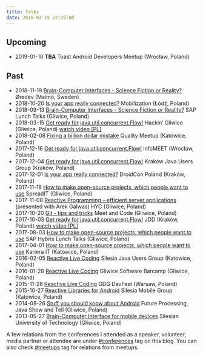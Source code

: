 ```yaml
---
title: Talks
date: 2018-03-15 22:28:00
---
```


## Upcoming

*   2019-01-10 **TBA** Toast Android Developers Meetup (Wrocław, Poland)

## Past

*   2018-11-19 [Brain-Computer Interfaces - Science Fiction or Reality?](https://speakerdeck.com/pwittchen/brain-computer-interfaces-science-fiction-or-reality) Øredev (Malmö, Sweden)
*   2018-10-20 [Is your app really connected?](https://speakerdeck.com/pwittchen/is-your-app-really-connected-1) Mobilization (Łódź, Poland)
*   2018-09-13 [Brain-Computer Interfaces - Science Fiction or Reality?](https://speakerdeck.com/pwittchen/brain-computer-interfaces-science-fiction-or-reality) SAP Lunch Talks (Gliwice, Poland)
*   2018-03-15 [Get ready for java.util.concurrent.Flow!](https://speakerdeck.com/pwittchen/get-ready-for-java-dot-util-dot-concurrent-dot-flow) Hackin’ Gliwice (Gliwice, Poland) [watch video [PL]](https://www.youtube.com/watch?v=D546dLLFsPg)
*   2018-02-08 [Fixing a billion dollar mistake](https://speakerdeck.com/pwittchen/fixing-a-billion-dollar-mistake) Quality Meetup (Katowice, Poland)
*   2017-12-16 [Get ready for java.util.concurrent.Flow!](https://speakerdeck.com/pwittchen/get-ready-for-java-dot-util-dot-concurrent-dot-flow) infoMEET (Wrocław, Poland)
*   2017-12-04 [Get ready for java.util.concurrent.Flow!](https://speakerdeck.com/pwittchen/get-ready-for-java-dot-util-dot-concurrent-dot-flow) Kraków Java Users Group (Kraków, Poland)
*   2017-12-01 [Is your app really connected?](https://speakerdeck.com/pwittchen/is-your-app-really-connected-1) DroidCon Poland (Kraków, Poland)
*   2017-11-18 [How to make open-source projects, which people want to use](https://speakerdeck.com/pwittchen/how-to-make-open-source-projects-which-people-want-to-use) SpreadIT (Gliwice, Poland)
*   2017-11-08 [Reactive Programming – efficient server applications](https://speakerdeck.com/pwittchen/reactive-programming-efficient-server-applications) (presented with Arek Galwas) HYC (Gliwice, Poland)
*   2017-10-20 [Git - tips and tricks](https://speakerdeck.com/pwittchen/git-tips-and-tricks) Meet and Code (Gliwice, Poland)
*   2017-10-03 [Get ready for java.util.concurrent.Flow!](https://speakerdeck.com/pwittchen/get-ready-for-java-dot-util-dot-concurrent-dot-flow) JDD (Kraków, Poland) [watch video [PL]](https://www.youtube.com/watch?v=dO3J4q9uAHg)
*   2017-08-03 [How to make open-source projects, which people want to use](https://speakerdeck.com/pwittchen/how-to-make-open-source-projects-which-people-want-to-use) SAP Hybris Lunch Talks (Gliwice, Poland)
*   2017-04-01 [How to make open-source projects, which people want to use](https://speakerdeck.com/pwittchen/how-to-make-open-source-projects-which-people-want-to-use) Kariera IT (Katowice, Poland)
*   2016-02-05 [Reactive Live Coding](https://speakerdeck.com/pwittchen/reactive-live-coding) Silesia Java Users Group (Katowice, Poland)
*   2016-01-28 [Reactive Live Coding](https://speakerdeck.com/pwittchen/reactive-live-coding) Gliwice Software Barcamp (Gliwice, Poland)
*   2015-11-28 [Reactive Live Coding](https://speakerdeck.com/pwittchen/reactive-live-coding) GDG DevFest (Warsaw, Poland)
*   2015-10-27 [Reactive Libraries for Android](https://speakerdeck.com/pwittchen/reactive-libraries-for-android) Silesia Mobile Group (Katowice, Poland)
*   2014-08-26 [Stuff you should know about Android](http://slides.com/piotrwittchen/stuff-you-should-know-about-android) Future Processing, Java Show and Tell (Gliwice, Poland)
*   2013-05-27 [Brain-Computer Interface for mobile devices](http://slides.com/piotrwittchen/brain-computer-interface-for-mobile-devices) Silesian University of Technology (Gliwice, Poland)

A few relations from the conferences I attended as a speaker, volunteer, media partner or attendee are under [#conferences](/tags/conferences/) tag on this blog. You can also check [#meetups](/tags/meetups) tag for relations from meetups.
